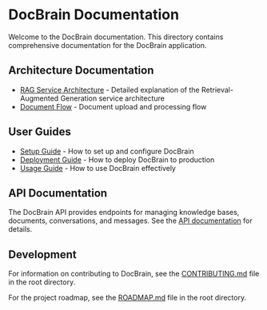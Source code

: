 # DocBrain Documentation

Welcome to the DocBrain documentation. This directory contains comprehensive documentation for the DocBrain application.

## Architecture Documentation

- [RAG Service Architecture](architecture/rag_service.md) - Detailed explanation of the Retrieval-Augmented Generation service architecture
- [Document Flow](architecture/document_flow.md) - Document upload and processing flow

## User Guides

- [Setup Guide](guides/setup.md) - How to set up and configure DocBrain
- [Deployment Guide](guides/deployment.md) - How to deploy DocBrain to production
- [Usage Guide](guides/usage.md) - How to use DocBrain effectively

## API Documentation

The DocBrain API provides endpoints for managing knowledge bases, documents, conversations, and messages. See the [API documentation](architecture/api.md) for details.

## Development

For information on contributing to DocBrain, see the [CONTRIBUTING.md](../CONTRIBUTING.md) file in the root directory.

For the project roadmap, see the [ROADMAP.md](../ROADMAP.md) file in the root directory.
